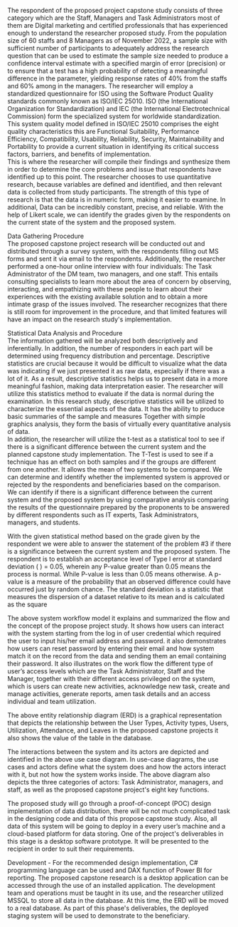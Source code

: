 The respondent of the proposed project capstone study consists of three category which are the Staff, Managers and Task Administrators most of them are Digital marketing and certified professionals that has experienced enough to understand the researcher proposed study. From the population size of 60 staffs and 8 Managers as of November 2022, a sample size with sufficient number of participants to adequately address the research question that can be used to estimate the sample size needed to produce a confidence interval estimate with a specified margin of error (precision) or to ensure that a test has a high probability of detecting a meaningful difference in the parameter, yielding response rates of 40% from the staffs and 60% among in the managers. 
The researcher will employ a standardized questionnaire for ISO using the Software 
Product Quality standards commonly known as ISO/IEC 25010. ISO (the International Organization for Standardization) and IEC (the International Electrotechnical Commission) form the specialized system for worldwide standardization. This system quality model defined in ISO/IEC 25010 comprises the eight quality characteristics this are Functional 
Suitability, Performance Efficiency, Compatibility, Usability, Reliability, Security, Maintainability and Portability to provide a current situation in identifying its critical success factors, barriers, and benefits of implementation.   
This is where the researcher will compile their findings and synthesize them in order to determine the core problems and issue that respondents have identified up to this point. The researcher chooses to use quantitative research, because variables are defined and identified, and then relevant data is collected from study participants. The strength of this type of research is that the data is in numeric form, making it easier to examine. In additional, Data can be incredibly constant, precise, and reliable. With the help of Likert scale, we can identify the grades given by the respondents on the current state of the system and the proposed system. 


Data Gathering Procedure  
  The proposed capstone project research will be conducted out and distributed through a survey system, with the respondents filling out MS forms and sent it via email to the respondents. Additionally, the researcher performed a one-hour online interview with four individuals: The Task Administrator of the DM team, two managers, and one staff. This entails consulting specialists to learn more about the area of concern by observing, interacting, and empathizing with these people to learn about their experiences with the existing available solution and to obtain a more intimate grasp of the issues involved. The researcher recognizes that there is still room for improvement in the procedure, and that limited features will have an impact on the research study's implementation. 
 
 
 
 
 
 
 
 
Statistical Data Analysis and Procedure  
  The information gathered will be analyzed both descriptively and inferentially. In addition, the number of responders in each part will be determined using frequency distribution and percentage. Descriptive statistics are crucial because it would be difficult to visualize what the data was indicating if we just presented it as raw data, especially if there was a lot of it. As a result, descriptive statistics helps us to present data in a more meaningful fashion, making data interpretation easier. The researcher will utilize this statistics method to evaluate if the data is normal during the examination. In this research study, descriptive statistics will be utilized to characterize the essential aspects of the data. It has the ability to produce basic summaries of the sample and measures Together with simple graphics 
analysis, they form the basis of virtually every quantitative analysis of data.  
In addition, the researcher will utilize the t-test as a statistical tool to see if there is a 
significant difference between the current system and the planned capstone study implementation. The T-Test is used to see if a technique has an effect on both samples and if the groups are different from one another. It allows the mean of two systems to be compared. We can determine and identify whether the implemented system is approved or rejected by the respondents and beneficiaries based on the comparison. We can identify if there is a significant difference between the current system and the proposed system by using comparative analysis comparing the results of the questionnaire prepared by the proponents to be answered by different respondents such as IT experts,  Task Administrators, managers, and students.  

With the given statistical method based on the grade given by the respondent we were able to answer the statement of the problem #3 if there is a significance between the current system and the proposed system. 
The respondent is to establish an acceptance level of Type I error at standard deviation ( ) = 0.05, wherein any P-value greater than 0.05 means the process is normal. While P-value is less than 0.05 means otherwise.  A p-value is a measure of the probability that an observed difference could have occurred just by random chance. The standard deviation is a statistic that measures the dispersion of a dataset relative to its mean and is calculated as the square




The above system workflow model it explains and summarized the flow and the concept of the propose project study. It shows how users can interact with the system starting from the log in of user credential which required the user to input his/her email address and password. it also demonstrates how users can reset password by entering their email and how system match it on the record from the data and sending them an email containing their password. It also illustrates on the work flow the different type of user’s access levels which are the Task Administrator, Staff and the Manager, together with their different access privileged on the system, which is users can create new activities, acknowledge new task, create and manage activities, generate reports, amen task details 		and an access individual and team utilization. 
 

The above entity relationship diagram (ERD) is a graphical representation that depicts the relationship between the User Types, Activity types, Users, Utilization, Attendance, and Leaves in the proposed capstone projects it also shows the value of the table in the database. 


The interactions between the system and its actors are depicted and identified in the above use case diagram. In use-case diagrams, the use cases and actors define what the system does and how the actors interact with it, but not how the system works inside. The above diagram also depicts the three categories of actors:  Task Administrator, managers, and staff, as well as the proposed capstone project's eight key functions. 


The proposed study will go through a proof-of-concept (POC) design implementation of data distribution, there will be not much complicated task in the designing code and data of this propose capstone study. Also, all data of this system will be going to deploy in a every user’s machine and a cloud-based platform for data storing. One of the project's deliverables in this stage is a desktop software prototype. It will be presented to the recipient in order to suit their requirements. 

Development - For the recommended design implementation, C# programming language can be used and DAX function of Power BI for reporting. The proposed capstone research is a desktop application can be accessed through the use of an installed application. The development team and operations must be taught in its use, and the researcher utilized MSSQL to store all data in the database. At this time, the ERD will be moved to a real database. As part of this phase's deliverables, the deployed staging system will be used to demonstrate to the beneficiary. 


















